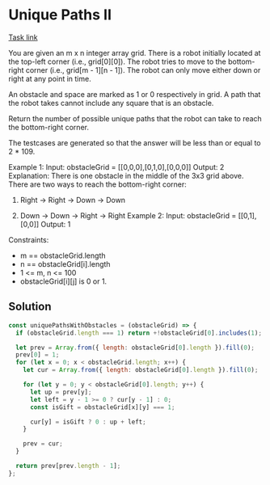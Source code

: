 # Unique Paths II

[Task link](https://leetcode.com/problems/unique-paths-ii/description/)

You are given an m x n integer array grid. There is a robot initially located at the top-left corner (i.e., grid[0][0]). The robot tries to move to the bottom-right corner (i.e., grid[m - 1][n - 1]). The robot can only move either down or right at any point in time.

An obstacle and space are marked as 1 or 0 respectively in grid. A path that the robot takes cannot include any square that is an obstacle.

Return the number of possible unique paths that the robot can take to reach the bottom-right corner.

The testcases are generated so that the answer will be less than or equal to 2 \* 109.

Example 1:
Input: obstacleGrid = [[0,0,0],[0,1,0],[0,0,0]]
Output: 2
Explanation: There is one obstacle in the middle of the 3x3 grid above.
There are two ways to reach the bottom-right corner:

1. Right -> Right -> Down -> Down

2. Down -> Down -> Right -> Right
   Example 2:
   Input: obstacleGrid = [[0,1],[0,0]]
   Output: 1

Constraints:

- m == obstacleGrid.length
- n == obstacleGrid[i].length
- 1 <= m, n <= 100
- obstacleGrid[i][j] is 0 or 1.

## Solution

```javascript
const uniquePathsWithObstacles = (obstacleGrid) => {
  if (obstacleGrid.length === 1) return +!obstacleGrid[0].includes(1);

  let prev = Array.from({ length: obstacleGrid[0].length }).fill(0);
  prev[0] = 1;
  for (let x = 0; x < obstacleGrid.length; x++) {
    let cur = Array.from({ length: obstacleGrid[0].length }).fill(0);

    for (let y = 0; y < obstacleGrid[0].length; y++) {
      let up = prev[y];
      let left = y - 1 >= 0 ? cur[y - 1] : 0;
      const isGift = obstacleGrid[x][y] === 1;

      cur[y] = isGift ? 0 : up + left;
    }

    prev = cur;
  }

  return prev[prev.length - 1];
};
```
